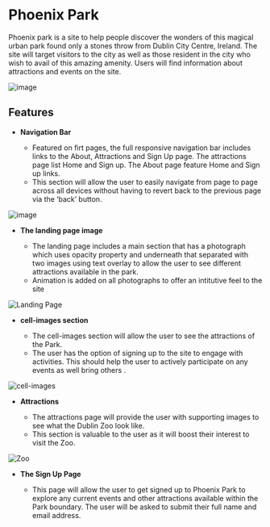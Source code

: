 # Phoenix Park

Phoenix park is a site to help people discover the wonders of this magical urban park found only a stones throw from Dublin City Centre, Ireland. The site will target visitors to the city as well as those resident in the city who wish to avail of this amazing amenity. Users will find information about attractions and events on the site.

![image](https://user-images.githubusercontent.com/101147217/166140608-ed367264-6835-456c-acfa-08d87dc46b4b.png)

## Features 

- __Navigation Bar__

  - Featured on firt pages, the full responsive navigation bar includes links to the About, Attractions and Sign Up page. The attractions page list Home and Sign up. The About page feature Home and Sign up links.
  - This section will allow the user to easily navigate from page to page across all devices without having to revert back to the previous page via the ‘back’ button. 

![image](https://user-images.githubusercontent.com/101147217/166141641-dec4668f-536e-41b1-bb01-8c4ef180a4d4.png)

- __The landing page image__

  - The landing page includes a main section that has a photograph which uses opacity property and underneath that separated with two images using text overlay to allow the user to see different attractions available in the park. 
  - Animation is added on all photographs to offer an intitutive feel to the site

![Landing Page](https://user-images.githubusercontent.com/101147217/166141789-562b6342-073c-448d-b559-480d70dbc00c.png)

- __cell-images section__

  - The cell-images section will allow the user to see the attractions of the Park. 
  - The user has the option of signing up to the site to engage with activities. This should help the user to actively participate on any events as well bring others . 

![cell-images](https://user-images.githubusercontent.com/101147217/166142812-a0660520-7047-43b8-93bc-388a272492ae.png)

- __Attractions__

  - The attractions page will provide the user with supporting images to see what the Dublin Zoo look like. 
  - This section is valuable to the user as it will boost their interest to visit the Zoo. 

![Zoo](https://user-images.githubusercontent.com/101147217/166142977-e3060e44-36ed-4d40-a0ef-ccf3a7dcd080.png)

- __The Sign Up Page__

  - This page will allow the user to get signed up to Phoenix Park to explore any current events and other attractions available within the Park boundary. The user will be asked to submit their full name and email address. 


